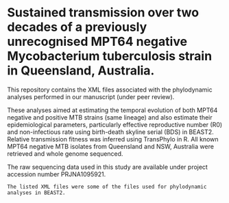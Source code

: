 # Sustained transmission over two decades of a previously unrecognised MPT64 negative Mycobacterium tuberculosis strain in Queensland, Australia. 
This repository contains the XML files associated with the phylodynamic analyses performed in our manuscript (under peer review). 

These analyses aimed at estimating the temporal evolution of both MPT64 negative and positive MTB strains (same lineage) and also estimate their epidemiological parameters, particularly effective reproductive number (R0) and non-infectious rate using birth-death skyline serial (BDS) in BEAST2. Relative transmission fitness was inferred using TransPhylo in R. All known MPT64 negative MTB isolates from Queensland and NSW, Australia were retrieved and whole genome sequenced. 

The raw sequencing data used in this study are available under project accession number PRJNA1095921.

    The listed XML files were some of the files used for phylodynamic analyses in BEAST2.
